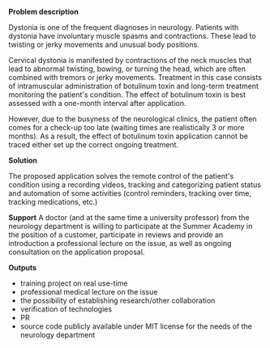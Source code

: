 **Problem description**

Dystonia is one of the frequent diagnoses in neurology. Patients with dystonia
have involuntary muscle spasms and contractions. These lead to twisting or jerky movements
and unusual body positions.
 
Cervical dystonia is manifested by contractions of the neck muscles that lead to abnormal twisting,
bowing, or turning the head, which are often combined with tremors or jerky movements.
Treatment in this case consists of intramuscular administration of botulinum toxin and long-term treatment
monitoring the patient's condition. The effect of botulinum toxin is best assessed with a one-month interval after application.
 
However, due to the busyness of the neurological clinics, the patient often comes for a check-up
too late (waiting times are realistically 3 or more months). As a result, the effect of botulinum toxin application cannot be traced either
set up the correct ongoing treatment.

**Solution**

The proposed application solves the remote control of the patient's condition using a recording
videos, tracking and categorizing patient status and automation of some activities (control reminders, tracking over time, tracking medications, etc.)

**Support** 
A doctor (and at the same time a university professor) from the neurology department is willing to participate
at the Summer Academy in the position of a customer, participate in reviews and provide an introduction
a professional lecture on the issue, as well as ongoing consultation on the application proposal.

**Outputs**
- training project on real use-time
- professional medical lecture on the issue
- the possibility of establishing research/other collaboration
- verification of technologies
- PR
- source code publicly available under MIT license for the needs of the neurology department

